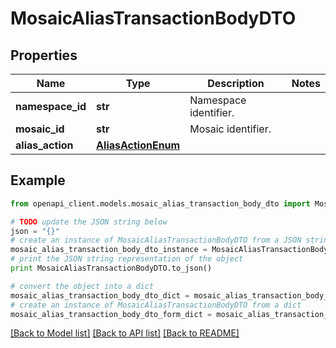 # MosaicAliasTransactionBodyDTO


## Properties

Name | Type | Description | Notes
------------ | ------------- | ------------- | -------------
**namespace_id** | **str** | Namespace identifier. | 
**mosaic_id** | **str** | Mosaic identifier. | 
**alias_action** | [**AliasActionEnum**](AliasActionEnum.md) |  | 

## Example

```python
from openapi_client.models.mosaic_alias_transaction_body_dto import MosaicAliasTransactionBodyDTO

# TODO update the JSON string below
json = "{}"
# create an instance of MosaicAliasTransactionBodyDTO from a JSON string
mosaic_alias_transaction_body_dto_instance = MosaicAliasTransactionBodyDTO.from_json(json)
# print the JSON string representation of the object
print MosaicAliasTransactionBodyDTO.to_json()

# convert the object into a dict
mosaic_alias_transaction_body_dto_dict = mosaic_alias_transaction_body_dto_instance.to_dict()
# create an instance of MosaicAliasTransactionBodyDTO from a dict
mosaic_alias_transaction_body_dto_form_dict = mosaic_alias_transaction_body_dto.from_dict(mosaic_alias_transaction_body_dto_dict)
```
[[Back to Model list]](../README.md#documentation-for-models) [[Back to API list]](../README.md#documentation-for-api-endpoints) [[Back to README]](../README.md)


